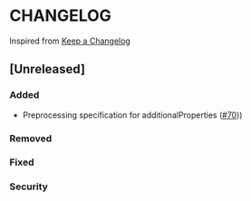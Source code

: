# CHANGELOG

Inspired from [Keep a Changelog](https://keepachangelog.com/en/1.0.0/)

## [Unreleased]
### Added
- Preprocessing specification for additionalProperties ([#70](https://github.com/opensearch-project/opensearch-protobufs/pull/70)))

### Removed

### Fixed

### Security
